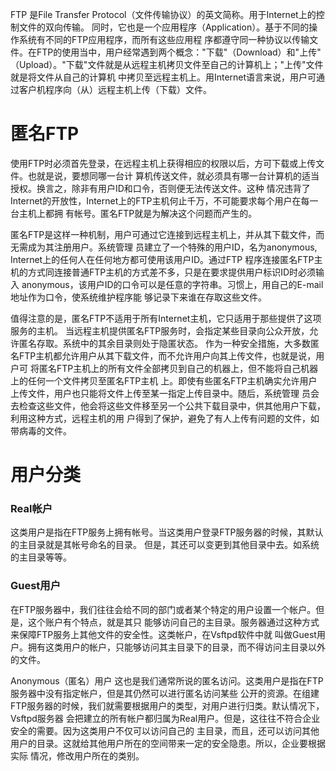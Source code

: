 FTP 是File Transfer Protocol（文件传输协议）的英文简称。用于Internet上的控制文件的双向传输。
同时，它也是一个应用程序（Application）。基于不同的操作系统有不同的FTP应用程序，而所有这些应用程
序都遵守同一种协议以传输文件。在FTP的使用当中，用户经常遇到两个概念："下载"（Download）和"上传"
（Upload）。"下载"文件就是从远程主机拷贝文件至自己的计算机上；"上传"文件就是将文件从自己的计算机
中拷贝至远程主机上。用Internet语言来说，用户可通过客户机程序向（从）远程主机上传（下载）文件。 

# 匿名FTP
使用FTP时必须首先登录，在远程主机上获得相应的权限以后，方可下载或上传文件。也就是说，要想同哪一台计
算机传送文件，就必须具有哪一台计算机的适当授权。换言之，除非有用户ID和口令，否则便无法传送文件。这种
情况违背了Internet的开放性，Internet上的FTP主机何止千万，不可能要求每个用户在每一台主机上都拥
有帐号。匿名FTP就是为解决这个问题而产生的。

匿名FTP是这样一种机制，用户可通过它连接到远程主机上，并从其下载文件，而无需成为其注册用户。系统管理
员建立了一个特殊的用户ID，名为anonymous, Internet上的任何人在任何地方都可使用该用户ID。通过FTP
程序连接匿名FTP主机的方式同连接普通FTP主机的方式差不多，只是在要求提供用户标识ID时必须输入
anonymous，该用户ID的口令可以是任意的字符串。习惯上，用自己的E-mail地址作为口令，使系统维护程序能
够记录下来谁在存取这些文件。

值得注意的是，匿名FTP不适用于所有Internet主机，它只适用于那些提供了这项服务的主机。
当远程主机提供匿名FTP服务时，会指定某些目录向公众开放，允许匿名存取。系统中的其余目录则处于隐匿状态。
作为一种安全措施，大多数匿名FTP主机都允许用户从其下载文件，而不允许用户向其上传文件，也就是说，用户可
将匿名FTP主机上的所有文件全部拷贝到自己的机器上，但不能将自己机器上的任何一个文件拷贝至匿名FTP主机
上。即使有些匿名FTP主机确实允许用户上传文件，用户也只能将文件上传至某一指定上传目录中。随后，系统管理
员会去检查这些文件，他会将这些文件移至另一个公共下载目录中，供其他用户下载，利用这种方式，远程主机的用
户得到了保护，避免了有人上传有问题的文件，如带病毒的文件。

# 用户分类
### Real帐户
这类用户是指在FTP服务上拥有帐号。当这类用户登录FTP服务器的时候，其默认的主目录就是其帐号命名的目录。
但是，其还可以变更到其他目录中去。如系统的主目录等等。

### Guest用户
在FTP服务器中，我们往往会给不同的部门或者某个特定的用户设置一个帐户。但是，这个账户有个特点，就是其只
能够访问自己的主目录。服务器通过这种方式来保障FTP服务上其他文件的安全性。这类帐户，在Vsftpd软件中就
叫做Guest用户。拥有这类用户的帐户，只能够访问其主目录下的目录，而不得访问主目录以外的文件。

Anonymous（匿名）用户
这也是我们通常所说的匿名访问。这类用户是指在FTP服务器中没有指定帐户，但是其仍然可以进行匿名访问某些
公开的资源。在组建FTP服务器的时候，我们就需要根据用户的类型，对用户进行归类。默认情况下，Vsftpd服务器
会把建立的所有帐户都归属为Real用户。但是，这往往不符合企业安全的需要。因为这类用户不仅可以访问自己的
主目录，而且，还可以访问其他用户的目录。这就给其他用户所在的空间带来一定的安全隐患。所以，企业要根据实际
情况，修改用户所在的类别。
